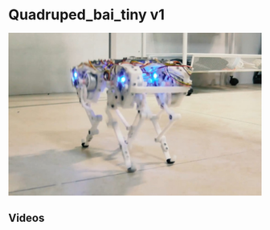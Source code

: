 # Quadruped_bai_tiny v1
<img src="pic\quad_bai_tiny_1.jpg" alt="quad_servo_cad" style="zoom:50%;" />



## Videos

